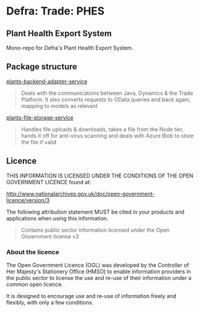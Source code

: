 # Defra: Trade: PHES
## Plant Health Export System

Mono-repo for Defra's Plant Health Export System.

## Package structure

[plants-backend-adapter-service](plants-backend-adapter-service/)
> Deals with the communications between Java, Dynamics & the Trade Platform. It also converts requests to OData queries and back again, mapping to models as relevant

[plants-file-storage-service](plants-file-storage-service/)
> Handles file uploads & downloads, takes a file from the Node tier, hands it off for anti-virus scanning and deals with Azure Blob to store the file if valid

## Licence

THIS INFORMATION IS LICENSED UNDER THE CONDITIONS OF THE OPEN GOVERNMENT LICENCE found at:

<http://www.nationalarchives.gov.uk/doc/open-government-licence/version/3>

The following attribution statement MUST be cited in your products and applications when using this information.

> Contains public sector information licensed under the Open Government license v3

### About the licence

The Open Government Licence (OGL) was developed by the Controller of Her Majesty's Stationery Office (HMSO) to enable information providers in the public sector to license the use and re-use of their information under a common open licence.

It is designed to encourage use and re-use of information freely and flexibly, with only a few conditions.
